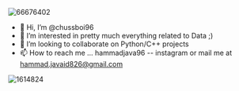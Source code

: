 
![66676402](https://user-images.githubusercontent.com/103335581/226321768-e8f8be92-49e9-430d-bc42-b38c97495b56.jpeg)

- 👋 Hi, I’m @chussboi96
- 👀 I’m interested in pretty much everything related to Data ;)
- 💞️ I’m looking to collaborate on Python/C++ projects
- 📫 How to reach me ... hammadjava96 -- instagram or mail me at hammad.javaid826@gmail.com

<!---
chussboi96/chussboi96 is a ✨ special ✨ repository because its `README.md` (this file) appears on your GitHub profile.
You can click the Preview link to take a look at your changes.
--->

![1614824](https://user-images.githubusercontent.com/103335581/226322779-fe1c1c74-155d-49df-a031-f71e9f17b157.jpeg)
